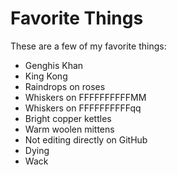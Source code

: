 # Favorite Things

These are a few of my favorite things:


- Genghis Khan
- King Kong
- Raindrops on roses
- Whiskers on FFFFFFFFFFMM
- Whiskers on FFFFFFFFFFqq
- Bright copper kettles
- Warm woolen mittens
- Not editing directly on GitHub
- Dying
- Wack
